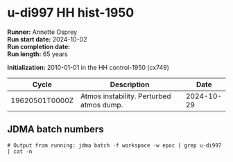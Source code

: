 # u-di997 HH hist-1950

**Runner:** Annette Osprey  
**Run start date:** 2024-10-02   
**Run completion date:**   
**Run length:** 65 years   

**Initialization:** 2010-01-01 in the HH control-1950 (cx749)  

| Cycle | Description | Date |
| --- | --- | --- |
| 19620501T0000Z | Atmos instability. Perturbed atmos dump. | 2024-10-29 | 

## JDMA batch numbers
```
# Output from running: jdma batch -f workspace -w epoc | grep u-di997 | cat -n

```
